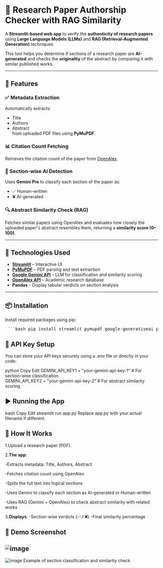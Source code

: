 # 📄 Research Paper Authorship Checker with RAG Similarity

A **Streamlit-based web app** to verify the **authenticity of research papers** using **Large Language Models (LLMs)** and **RAG (Retrieval-Augmented Generation)** techniques.

This tool helps you determine if sections of a research paper are **AI-generated** and checks the **originality** of the abstract by comparing it with similar published works.

---

## 🚀 Features

### ✅ Metadata Extraction  
Automatically extracts:
- Title  
- Authors  
- Abstract  
from uploaded PDF files using **PyMuPDF**.

### 📊 Citation Count Fetching  
Retrieves the citation count of the paper from [OpenAlex](https://openalex.org/).

### 🧠 Section-wise AI Detection  
Uses **Gemini Pro** to classify each section of the paper as:
- ✅ Human-written  
- ❌ AI-generated

### 🔍 Abstract Similarity Check (RAG)  
Fetches similar papers using OpenAlex and evaluates how closely the uploaded paper's abstract resembles them, returning a **similarity score (0–100)**.

---

## 🧰 Technologies Used

- **[Streamlit](https://streamlit.io/)** – Interactive UI  
- **[PyMuPDF](https://pymupdf.readthedocs.io/en/latest/)** – PDF parsing and text extraction  
- **[Google Gemini API](https://ai.google.dev/)** – LLM for classification and similarity scoring  
- **[OpenAlex API](https://docs.openalex.org/)** – Academic research database  
- **Pandas** – Display tabular verdicts on section analysis  

---

## 📦 Installation
Install required packages using pip:

<pre> ```bash pip install streamlit pymupdf google-generativeai pandas requests ``` </pre>

## 🔑 API Key Setup
You can store your API keys securely using a .env file or directly in your code:

python
Copy
Edit
GEMINI_API_KEY1 = "your-gemini-api-key-1"  # For section-wise classification  
GEMINI_API_KEY2 = "your-gemini-api-key-2"  # For abstract similarity scoring

## ▶️ Running the App
bash
Copy
Edit
streamlit run app.py
Replace app.py with your actual filename if different.

## 🧪 How It Works
1.Upload a research paper (PDF).

2.**The app**:

-Extracts metadata: Title, Authors, Abstract

-Fetches citation count using OpenAlex

-Splits the full text into logical sections

-Uses Gemini to classify each section as AI-generated or Human-written

-Uses RAG (Gemini + OpenAlex) to check abstract similarity with related works

3.**Displays**: 
-Section-wise verdicts (✅ / ❌)
-Final similarity percentage

## 📸 Demo Screenshot
![image](https://github.com/user-attachments/assets/e31d5840-1c68-4e65-a09b-838d094a6cf2)
---
![image](https://github.com/user-attachments/assets/3fe50171-e27c-462b-9e1a-005349f1b360)
Example of section classification and similarity check

